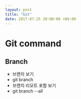 ```yaml
---
layout: post
title: "Git"
date: 2017-07-25 20:00:00 +09:00
---
```


# Git command
## Branch
- 브랜치 보기
 - git branch
- 브랜치 리모트 포함 보기
 - git branch --all


